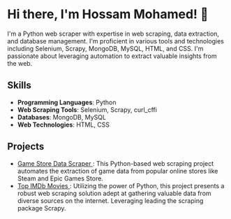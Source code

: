 # Hi there, I'm Hossam Mohamed! 👋

I'm a Python web scraper with expertise in web scraping, data extraction, and database management. I'm proficient in various tools and technologies including Selenium, Scrapy, MongoDB, MySQL, HTML, and CSS. I'm passionate about leveraging automation to extract valuable insights from the web.

## Skills

- **Programming Languages**: Python
- **Web Scraping Tools**: Selenium, Scrapy, curl_cffi
- **Databases**: MongoDB, MySQL
- **Web Technologies**: HTML, CSS

## Projects

- [ Game Store Data Scraper ](https://github.com/HossamMohamed12/Game-Store-Data-Scraper): This Python-based web scraping project automates the extraction of game data from popular online stores like Steam and Epic Games Store.
- [Top IMDb Movies ](https://github.com/HossamMohamed12/Top-IMDb-Movies): Utilizing the power of Python, this project presents a robust web scraping solution adept at gathering valuable data from diverse sources on the internet. Leveraging leading the scraping package Scrapy.



